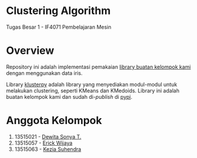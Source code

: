 # Clustering Algorithm
Tugas Besar 1 - IF4071 Pembelajaran Mesin

# Overview
Repository ini adalah implementasi pemakaian [library buatan kelompok kami](https://github.com/wijayaerick/klusterpy) dengan menggunakan data iris. 

Library [klusterpy](https://github.com/wijayaerick/klusterpy) adalah library yang menyediakan modul-modul untuk melakukan clustering, seperti KMeans dan KMedoids. Library ini adalah buatan kelompok kami dan sudah di-*publish* di [pypi](https://pypi.org/project/klusterpy/). 

# Anggota Kelompok
1. 13515021 - [Dewita Sonya T.](https://github.com/dewitast)
2. 13515057 - [Erick Wijaya](https://github.com/wijayaerick)
3. 13515063 - [Kezia Suhendra](https://github.com/keziasuhendra)

